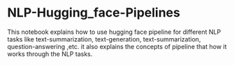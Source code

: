 # NLP-Hugging_face-Pipelines
This notebook explains how to use hugging face pipeline for different NLP tasks like text-summarization, text-generation, text-summarization, question-answering ,etc. it also explains the concepts of pipeline that how it works through the NLP tasks.   
